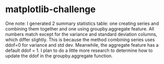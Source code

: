# matplotlib-challenge

One note: I generated 2 summary statistics table: one creating series and combining them together and one using groupby.aggregate feature. All numbers match except for the variance and standard deviation columns, which differ slightly. This is because the method combining series uses ddof=0 for variance and std dev. Meanwhile, the aggregate feature has a default ddof = 1. I plan to do a little more research to determine how to update the ddof in the groupby.aggregate function.

